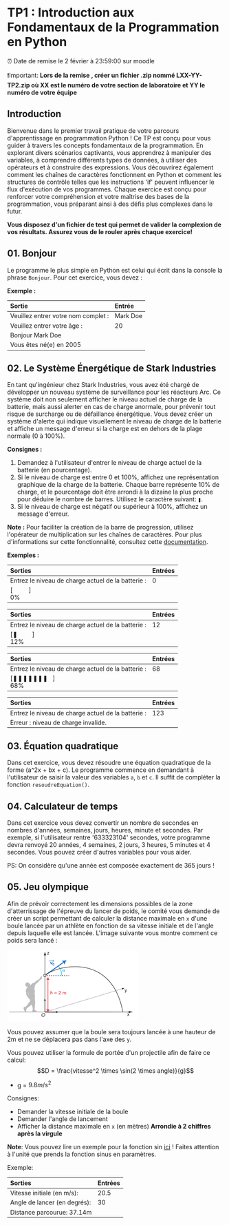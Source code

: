 # TP1 : Introduction aux Fondamentaux de la Programmation en Python

⏰ Date de remise le 2 février à 23:59:00 sur moodle

❗Important: **Lors de la remise , créer un fichier .zip nommé LXX-YY-TP2.zip où XX est le numéro de votre section de laboratoire et YY le numéro de votre équipe**

## Introduction
Bienvenue dans le premier travail pratique de votre parcours d'apprentissage en programmation Python ! Ce TP est conçu pour vous guider à travers les concepts fondamentaux de la programmation. En explorant divers scénarios captivants, vous apprendrez à manipuler des variables, à comprendre différents types de données, à utiliser des opérateurs et à construire des expressions. Vous découvrirez également comment les chaînes de caractères fonctionnent en Python et comment les structures de contrôle telles que les instructions 'if' peuvent influencer le flux d'exécution de vos programmes. Chaque exercice est conçu pour renforcer votre compréhension et votre maîtrise des bases de la programmation, vous préparant ainsi à des défis plus complexes dans le futur. 

**Vous disposez d'un fichier de test qui permet de valider la complexion de vos résultats. Assurez vous de le rouler après chaque exercice!**

## 01. Bonjour 
Le programme le plus simple en Python est celui qui écrit dans la console la phrase `Bonjour`. Pour cet exercice, vous devez :

**Exemple :**

| Sortie | Entrée |
|:------|:-------|
| Veuillez entrer votre nom complet : | Mark Doe |
| Veuillez entrer votre âge : | 20 |
| Bonjour Mark Doe | |
| Vous êtes né(e) en 2005 | |

## 02. Le Système Énergétique de Stark Industries

En tant qu'ingénieur chez Stark Industries, vous avez été chargé de développer un nouveau système de surveillance pour les réacteurs Arc. Ce système doit non seulement afficher le niveau actuel de charge de la batterie, mais aussi alerter en cas de charge anormale, pour prévenir tout risque de surcharge ou de défaillance énergétique. Vous devez créer un système d'alerte qui indique visuellement le niveau de charge de la batterie et affiche un message d'erreur si la charge est en dehors de la plage normale (0 à 100%).

**Consignes :**
1. Demandez à l'utilisateur d'entrer le niveau de charge actuel de la batterie (en pourcentage).
2. Si le niveau de charge est entre 0 et 100%, affichez une représentation graphique de la charge de la batterie. Chaque barre représente 10% de charge, et le pourcentage doit être arrondi à la dizaine la plus proche pour déduire le nombre de barres. Utilisez le caractère suivant: `❚`.
3. Si le niveau de charge est négatif ou supérieur à 100%, affichez un message d'erreur.

**Note :** Pour faciliter la création de la barre de progression, utilisez l'opérateur de multiplication sur les chaînes de caractères. Pour plus d'informations sur cette fonctionnalité, consultez cette [documentation](https://www.geeksforgeeks.org/create-multiple-copies-of-a-string-in-python-by-using-multiplication-operator/).

**Exemples :**

| Sorties |  Entrées  |
|:------|:-----------|
| Entrez le niveau de charge actuel de la batterie :  | 0 | 
| [&nbsp;&nbsp;&nbsp;&nbsp;&nbsp;&nbsp;&nbsp;&nbsp;&nbsp;&nbsp;]</br>0% |  |

| Sorties |  Entrées  |
|:------|:-----------|
| Entrez le niveau de charge actuel de la batterie : | 12 | 
| [❚&nbsp;&nbsp;&nbsp;&nbsp;&nbsp;&nbsp;&nbsp;&nbsp;&nbsp;]</br>12%  | |

| Sorties |  Entrées  |
|:------|:-----------|
| Entrez le niveau de charge actuel de la batterie :  | 68 | 
| [❚❚❚❚❚❚❚&nbsp;&nbsp;&nbsp;]</br>68% |  |

| Sorties |  Entrées  |
|:------|:-----------|
| Entrez le niveau de charge actuel de la batterie :  | 123 | 
| Erreur : niveau de charge invalide. |  |

## 03. Équation quadratique
Dans cet exercice, vous devez résoudre une équation quadratique de la forme \(a^2x + bx + c\). Le programme commence en demandant à l'utilisateur de saisir la valeur des variables `a`, `b` et `c`. Il suffit de compléter la fonction `resoudreEquation()`.

## 04. Calculateur de temps
Dans cet exercice vous devez convertir un nombre de secondes en nombres d'années, semaines, jours, heures, minute et secondes. Par exemple, si l'utilisateur rentre '633323104' secondes, votre programme devra renvoyé 20 années, 4 semaines, 2 jours, 3 heures, 5 minutes et 4 secondes. Vous pouvez créer d'autres variables pour vous aider.

PS: On considère qu'une année est composée exactement de 365 jours !


## 05. Jeu olympique
Afin de prévoir correctement les dimensions possibles de la zone d'atterrissage de l'épreuve du lancer de poids, le comité vous demande de créer un script permettant de calculer la distance maximale en `x` d'une boule lancée par un athlète en fonction de sa vitesse initiale et de l'angle depuis laquelle elle est lancée.
L'image suivante vous montre comment ce poids sera lancé : 

![Image lanceur de boule](./assets/ex3.png)

Vous pouvez assumer que la boule sera toujours lancée à une hauteur de 2m et ne se déplacera pas dans l'axe des `y`. 

Vous pouvez utiliser la formule de portée d'un projectile afin de faire ce calcul:  
$$D = \frac{vitesse^2 \times \sin(2 \times angle)}{g}$$
- g = $9.8m/s^2$

Consignes:  

- Demander la vitesse initiale de la boule
- Demander l'angle de lancement
- Afficher la distance maximale en `x` (en mètres) **Arrondie à 2 chiffres après la virgule**

**Note**: Vous pouvez lire un exemple pour la fonction sin [ici](https://www.w3schools.com/python/ref_math_sin.asp) ! Faites attention à l'unité que prends la fonction sinus en paramètres.


Exemple:

| Sorties | Entrées |
|:-|:-|
| Vitesse initiale (en m/s): | 20.5 |
| Angle de lancer (en degrés): | 30 |
| Distance parcourue: 37.14m |

